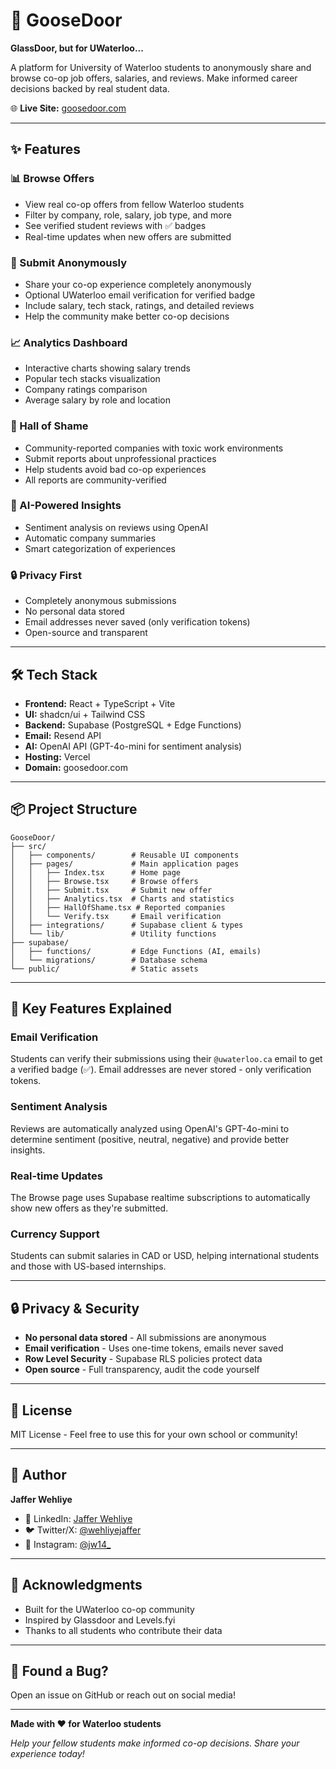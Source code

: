 # 🦆 GooseDoor

**GlassDoor, but for UWaterloo...**

A platform for University of Waterloo students to anonymously share and browse co-op job offers, salaries, and reviews. Make informed career decisions backed by real student data.

🌐 **Live Site:** [goosedoor.com](https://goosedoor.com)

---

## ✨ Features

### 📊 Browse Offers
- View real co-op offers from fellow Waterloo students
- Filter by company, role, salary, job type, and more
- See verified student reviews with ✅ badges
- Real-time updates when new offers are submitted

### 📝 Submit Anonymously
- Share your co-op experience completely anonymously
- Optional UWaterloo email verification for verified badge
- Include salary, tech stack, ratings, and detailed reviews
- Help the community make better co-op decisions

### 📈 Analytics Dashboard
- Interactive charts showing salary trends
- Popular tech stacks visualization
- Company ratings comparison
- Average salary by role and location

### 🚨 Hall of Shame
- Community-reported companies with toxic work environments
- Submit reports about unprofessional practices
- Help students avoid bad co-op experiences
- All reports are community-verified

### 🤖 AI-Powered Insights
- Sentiment analysis on reviews using OpenAI
- Automatic company summaries
- Smart categorization of experiences

### 🔒 Privacy First
- Completely anonymous submissions
- No personal data stored
- Email addresses never saved (only verification tokens)
- Open-source and transparent

---

## 🛠️ Tech Stack

- **Frontend:** React + TypeScript + Vite
- **UI:** shadcn/ui + Tailwind CSS
- **Backend:** Supabase (PostgreSQL + Edge Functions)
- **Email:** Resend API
- **AI:** OpenAI API (GPT-4o-mini for sentiment analysis)
- **Hosting:** Vercel
- **Domain:** goosedoor.com

---

## 📦 Project Structure

```
GooseDoor/
├── src/
│   ├── components/        # Reusable UI components
│   ├── pages/             # Main application pages
│   │   ├── Index.tsx      # Home page
│   │   ├── Browse.tsx     # Browse offers
│   │   ├── Submit.tsx     # Submit new offer
│   │   ├── Analytics.tsx  # Charts and statistics
│   │   ├── HallOfShame.tsx # Reported companies
│   │   └── Verify.tsx     # Email verification
│   ├── integrations/      # Supabase client & types
│   └── lib/               # Utility functions
├── supabase/
│   ├── functions/         # Edge Functions (AI, emails)
│   └── migrations/        # Database schema
└── public/                # Static assets
```

---

## 🌟 Key Features Explained

### Email Verification
Students can verify their submissions using their `@uwaterloo.ca` email to get a verified badge (✅). Email addresses are never stored - only verification tokens.

### Sentiment Analysis
Reviews are automatically analyzed using OpenAI's GPT-4o-mini to determine sentiment (positive, neutral, negative) and provide better insights.

### Real-time Updates
The Browse page uses Supabase realtime subscriptions to automatically show new offers as they're submitted.

### Currency Support
Students can submit salaries in CAD or USD, helping international students and those with US-based internships.

---

## 🔒 Privacy & Security

- **No personal data stored** - All submissions are anonymous
- **Email verification** - Uses one-time tokens, emails never saved
- **Row Level Security** - Supabase RLS policies protect data
- **Open source** - Full transparency, audit the code yourself

---

## 📄 License

MIT License - Feel free to use this for your own school or community!

---

## 👤 Author

**Jaffer Wehliye**

- 🔗 LinkedIn: [Jaffer Wehliye](https://www.linkedin.com/in/jwehliye/)
- 🐦 Twitter/X: [@wehliyejaffer](https://twitter.com/wehliyejaffer)
- 📸 Instagram: [@jw14_](https://instagram.com/jw14_)

---

## 🙏 Acknowledgments

- Built for the UWaterloo co-op community
- Inspired by Glassdoor and Levels.fyi
- Thanks to all students who contribute their data

---

## 🐛 Found a Bug?

Open an issue on GitHub or reach out on social media!

---

**Made with ❤️ for Waterloo students**

*Help your fellow students make informed co-op decisions. Share your experience today!*

